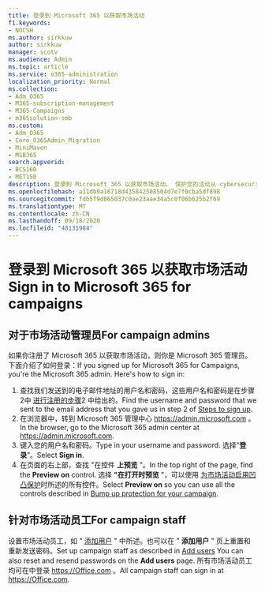 ```yaml
---
title: 登录到 Microsoft 365 以获取市场活动
f1.keywords:
- NOCSH
ms.author: sirkkuw
author: sirkkuw
manager: scotv
ms.audience: Admin
ms.topic: article
ms.service: o365-administration
localization_priority: Normal
ms.collection:
- Adm_O365
- M365-subscription-management
- M365-Campaigns
- m365solution-smb
ms.custom:
- Adm_O365
- Core_O365Admin_Migration
- MiniMaven
- MSB365
search.appverid:
- BCS160
- MET150
description: 登录到 Microsoft 365 以获取市场活动。 保护您的活动从 cybersecurity 威胁到电子邮件、数据和通信。
ms.openlocfilehash: a11db9a16718d435842508504d7e7f0cba5df898
ms.sourcegitcommit: fdb5f9d865037c0ae23aae34a5c0f06b625b2f69
ms.translationtype: MT
ms.contentlocale: zh-CN
ms.lasthandoff: 09/18/2020
ms.locfileid: "48131984"
---
```

# <a name="sign-in-to-microsoft-365-for-campaigns"></a><span data-ttu-id="232e4-104">登录到 Microsoft 365 以获取市场活动</span><span class="sxs-lookup"><span data-stu-id="232e4-104">Sign in to Microsoft 365 for campaigns</span></span>

## <a name="for-campaign-admins"></a><span data-ttu-id="232e4-105">对于市场活动管理员</span><span class="sxs-lookup"><span data-stu-id="232e4-105">For campaign admins</span></span>
<span data-ttu-id="232e4-106">如果你注册了 Microsoft 365 以获取市场活动，则你是 Microsoft 365 管理员。下面介绍了如何登录：</span><span class="sxs-lookup"><span data-stu-id="232e4-106">If you signed up for Microsoft 365 for Campaigns, you're the Microsoft 365 admin. Here's how to sign in:</span></span> 
1. <span data-ttu-id="232e4-107">查找我们发送到的电子邮件地址的用户名和密码，这些用户名和密码是在步骤2中 [进行注册的步骤](m365-campaigns-sign-up.md#steps-to-sign-up)2 中给出的。</span><span class="sxs-lookup"><span data-stu-id="232e4-107">Find the username and password that we sent to the email address that you gave us in step 2 of [Steps to sign up](m365-campaigns-sign-up.md#steps-to-sign-up).</span></span>
2. <span data-ttu-id="232e4-108">在浏览器中，转到 Microsoft 365 管理中心 <a href="https://go.microsoft.com/fwlink/p/?linkid=837890" target="_blank">https://admin.microsoft.com</a> 。</span><span class="sxs-lookup"><span data-stu-id="232e4-108">In the browser, go to the Microsoft 365 admin center at <a href="https://go.microsoft.com/fwlink/p/?linkid=837890" target="_blank">https://admin.microsoft.com</a>.</span></span> 
3. <span data-ttu-id="232e4-109">键入您的用户名和密码。</span><span class="sxs-lookup"><span data-stu-id="232e4-109">Type in your username and password.</span></span> <span data-ttu-id="232e4-110">选择“**登录**”。</span><span class="sxs-lookup"><span data-stu-id="232e4-110">Select **Sign in**.</span></span>
4. <span data-ttu-id="232e4-111">在页面的右上部，查找 "在控件 **上预览** "。</span><span class="sxs-lookup"><span data-stu-id="232e4-111">In the top right of the page, find the **Preview on** control.</span></span> <span data-ttu-id="232e4-112">选择 **"在打开时预览** "，可以使用 [为市场活动启用凹凸保护](m365-campaigns-security-overview.md)时所述的所有控件。</span><span class="sxs-lookup"><span data-stu-id="232e4-112">Select **Preview on** so you can use all the controls described in [Bump up protection for your campaign](m365-campaigns-security-overview.md).</span></span>

## <a name="for-campaign-staff"></a><span data-ttu-id="232e4-113">针对市场活动员工</span><span class="sxs-lookup"><span data-stu-id="232e4-113">For campaign staff</span></span>
<span data-ttu-id="232e4-114">设置市场活动员工，如 " [添加用户](../business/add-users-m365b.md?toc=/microsoft-365/campaigns/toc.json) " 中所述。也可以在 " **添加用户** " 页上重置和重新发送密码。</span><span class="sxs-lookup"><span data-stu-id="232e4-114">Set up campaign staff as described in [Add users](../business/add-users-m365b.md?toc=/microsoft-365/campaigns/toc.json) You can also reset and resend passwords on the **Add users** page.</span></span>
<span data-ttu-id="232e4-115">所有市场活动员工均可在中登录 <a href="https://office.com" target="_blank">https://Office.com</a> 。</span><span class="sxs-lookup"><span data-stu-id="232e4-115">All campaign staff can sign in at <a href="https://office.com" target="_blank">https://Office.com</a>.</span></span>

